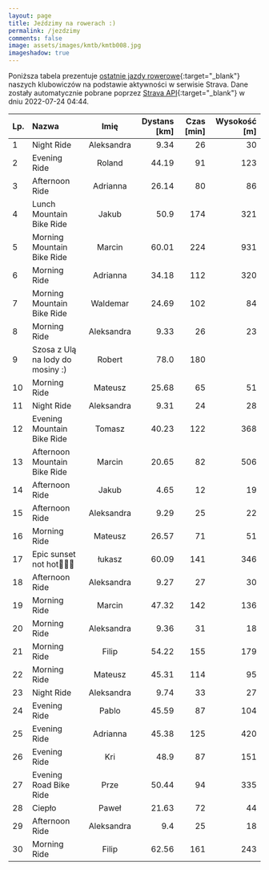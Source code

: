```yaml
---
layout: page
title: Jeździmy na rowerach :)
permalink: /jezdzimy
comments: false
image: assets/images/kmtb/kmtb008.jpg
imageshadow: true
---
```


Poniższa tabela prezentuje [ostatnie jazdy rowerowe](https://www.strava.com/clubs/336381){:target="_blank"} naszych klubowiczów na podstawie aktywności w serwisie Strava. Dane zostały automatycznie pobrane poprzez [Strava API](https://developers.strava.com/docs/reference/#api-Clubs-getClubActivitiesById){:target="_blank"} w dniu 2022-07-24 04:44.

Lp. | Nazwa | Imię | Dystans [km] | Czas [min] | Wysokość [m]
:--- | :--- | :---: | ---: | ---: | ---:
1|Night Ride|Aleksandra|9.34|26|30
2|Evening Ride|Roland|44.19|91|123
3|Afternoon Ride|Adrianna|26.14|80|86
4|Lunch Mountain Bike Ride|Jakub|50.9|174|321
5|Morning Mountain Bike Ride|Marcin|60.01|224|931
6|Morning Ride|Adrianna|34.18|112|320
7|Morning Mountain Bike Ride|Waldemar|24.69|102|84
8|Morning Ride|Aleksandra|9.33|26|23
9|Szosa z Ulą na lody do mosiny :)|Robert|78.0|180|
10|Morning Ride|Mateusz|25.68|65|51
11|Night Ride|Aleksandra|9.31|24|28
12|Evening Mountain Bike Ride|Tomasz|40.23|122|368
13|Afternoon Mountain Bike Ride|Marcin|20.65|82|506
14|Afternoon Ride|Jakub|4.65|12|19
15|Afternoon Ride|Aleksandra|9.29|25|22
16|Morning Ride|Mateusz|26.57|71|51
17|Epic sunset not hot🚵🌅🌖|łukasz|60.09|141|346
18|Afternoon Ride|Aleksandra|9.27|27|30
19|Morning Ride|Marcin|47.32|142|136
20|Morning Ride|Aleksandra|9.36|31|18
21|Morning Ride|Filip|54.22|155|179
22|Morning Ride|Mateusz|45.31|114|95
23|Night Ride|Aleksandra|9.74|33|27
24|Evening Ride|Pablo|45.59|87|104
25|Evening Ride|Adrianna|45.38|125|420
26|Evening Ride|Kri|48.9|87|151
27|Evening Road Bike Ride|Prze|50.44|94|335
28|Ciepło |Paweł|21.63|72|44
29|Afternoon Ride|Aleksandra|9.4|25|18
30|Morning Ride|Filip|62.56|161|243
